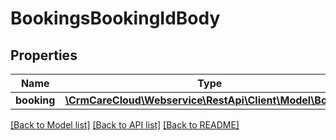# BookingsBookingIdBody

## Properties
Name | Type | Description | Notes
------------ | ------------- | ------------- | -------------
**booking** | [**\CrmCareCloud\Webservice\RestApi\Client\Model\Booking**](Booking.md) |  | 

[[Back to Model list]](../../README.md#documentation-for-models) [[Back to API list]](../../README.md#documentation-for-api-endpoints) [[Back to README]](../../README.md)

